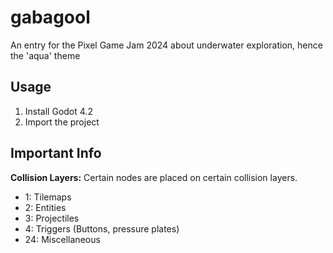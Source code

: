 # gabagool

An entry for the Pixel Game Jam 2024 about underwater exploration, hence the 'aqua' theme

## Usage

1. Install Godot 4.2
2. Import the project
<!-- Finish this part -->

## Important Info

**Collision Layers:** Certain nodes are placed on certain collision layers.
  
  * 1: Tilemaps
  * 2: Entities
  * 3: Projectiles
  * 4: Triggers (Buttons, pressure plates)
  * 24: Miscellaneous